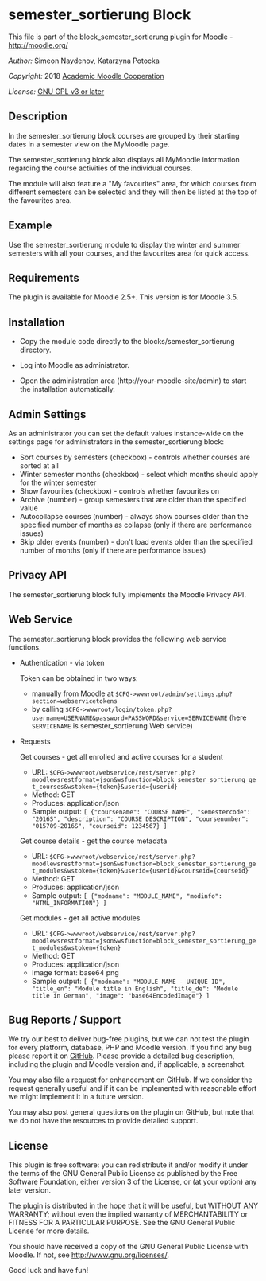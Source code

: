 semester_sortierung Block
=============

This file is part of the block_semester_sortierung plugin for Moodle - <http://moodle.org/>

*Author:*    Simeon Naydenov, Katarzyna Potocka

*Copyright:* 2018 [Academic Moodle Cooperation](http://www.academic-moodle-cooperation.org)

*License:*   [GNU GPL v3 or later](http://www.gnu.org/copyleft/gpl.html)


Description
-----------

In the semester_sortierung block courses are grouped by their starting dates in a semester view on the MyMoodle
page.

The semester_sortierung block also displays all MyMoodle information regarding the course activities of the
individual courses.

The module will also feature a "My favourites" area, for which courses from different semesters can
be selected and they will then be listed at the top of the favourites area.


Example
-------

Use the semester_sortierung module to display the winter and summer semesters with all your courses,
and the favourites area for quick access.


Requirements
------------

The plugin is available for Moodle 2.5+. This version is for Moodle 3.5.


Installation
------------

* Copy the module code directly to the blocks/semester_sortierung directory.

* Log into Moodle as administrator.

* Open the administration area (http://your-moodle-site/admin) to start the installation
  automatically.


Admin Settings
--------------

As an administrator you can set the default values instance-wide on the settings page for
administrators in the semester_sortierung block:

* Sort courses by semesters (checkbox) - controls whether courses are sorted at all
* Winter semester months (checkbox) - select which months should apply for the winter semester
* Show favourites (checkbox) - controls whether favourites on
* Archive (number) - group semesters that are older than the specified value 
* Autocollapse courses (number) - always show courses older than the specified number of months as collapse (only if there are performance issues) 
* Skip older events (number) - don't load events older than the specified number of months (only if there are performance issues)

Privacy API
-----------

The semester_sortierung block fully implements the Moodle Privacy API.

Web Service
-----------

The semester_sortierung block provides the following web service functions.

* Authentication - via token

  Token can be obtained in two ways:
  - manually from Moodle at `$CFG->wwwroot/admin/settings.php?section=webservicetokens`
  - by calling `$CFG->wwwroot/login/token.php?username=USERNAME&password=PASSWORD&service=SERVICENAME`
    (here `SERVICENAME` is semester_sortierung Web service)

* Requests

  Get courses - get all enrolled and active courses for a student
  - URL: `$CFG->wwwroot/webservice/rest/server.php?moodlewsrestformat=json&wsfunction=block_semester_sortierung_get_courses&wstoken={token}&userid={userid}`
  - Method: GET
  - Produces: application/json
  - Sample output: `[ {"coursename": "COURSE NAME", "semestercode": "2016S", "description": "COURSE DESCRIPTION", "coursenumber": "015709-2016S", "courseid": 1234567} ]`

  Get course details - get the course metadata
  - URL: `$CFG->wwwroot/webservice/rest/server.php?moodlewsrestformat=json&wsfunction=block_semester_sortierung_get_modules&wstoken={token}&userid={userid}&courseid={courseid}`
  - Method: GET
  - Produces: application/json
  - Sample output: `[ {"modname": "MODULE_NAME", "modinfo": "HTML_INFORMATION"} ]`

  Get modules - get all active modules
  - URL: `$CFG->wwwroot/webservice/rest/server.php?moodlewsrestformat=json&wsfunction=block_semester_sortierung_get_modules&wstoken={token}`
  - Method: GET
  - Produces: application/json
  - Image format: base64 png
  - Sample output: `[ {"modname": "MODULE NAME - UNIQUE ID", "title_en": "Module title in English", "title_de": "Module title in German", "image": "base64EncodedImage"} ]`



Bug Reports / Support
---------------------

We try our best to deliver bug-free plugins, but we can not test the plugin for every platform,
database, PHP and Moodle version. If you find any bug please report it on
[GitHub](https://github.com/academic-moodle-cooperation/moodle-blocks_semester_sortierung/issues).
Please provide a detailed bug description, including the plugin and Moodle version and, if
applicable, a screenshot.

You may also file a request for enhancement on GitHub. If we consider the request generally useful
and if it can be implemented with reasonable effort we might implement it in a future version.

You may also post general questions on the plugin on GitHub, but note that we do not have the
resources to provide detailed support.


License
-------

This plugin is free software: you can redistribute it and/or modify it under the terms of the GNU
General Public License as published by the Free Software Foundation, either version 3 of the
License, or (at your option) any later version.

The plugin is distributed in the hope that it will be useful, but WITHOUT ANY WARRANTY; without
even the implied warranty of MERCHANTABILITY or FITNESS FOR A PARTICULAR PURPOSE. See the GNU
General Public License for more details.

You should have received a copy of the GNU General Public License with Moodle. If not, see
<http://www.gnu.org/licenses/>.


Good luck and have fun!
